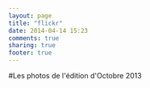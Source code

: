 ```yaml
---
layout: page
title: "flickr"
date: 2014-04-14 15:23
comments: true
sharing: true
footer: true
---
```


#Les photos de l'édition d'Octobre 2013

<div class="galleria"></div>

<script>
    Galleria.loadTheme('../javascripts/galleria.classic.min.js');

    Galleria.run('.galleria', {
	    flickr: 'set:72157637382055355',
	    height: 400,
	    width: 500
	});
</script>